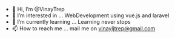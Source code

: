 - 👋 Hi, I’m @VinayTrep
- 👀 I’m interested in ... WebDevelopment using vue.js and laravel
- 🌱 I’m currently learning ...  Learning never stops
- 📫 How to reach me ... mail me on vinayljtrep@gmail.com

<!---
VinayTrep/VinayTrep is a ✨ special ✨ repository because its `README.md` (this file) appears on your GitHub profile.
You can click the Preview link to take a look at your changes.
--->

